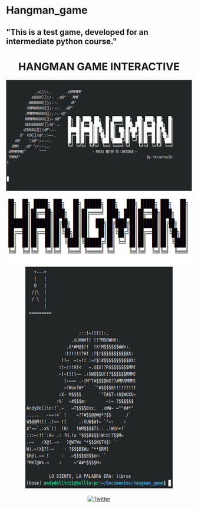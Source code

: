 # Hangman_game
"This is a test game, developed for an intermediate python course."
----------------
<div align="center">
	<h1> HANGMAN GAME INTERACTIVE </h1>
</div>

<div align="center">
	<a href="[https://twitter.com/AndyDollin21/">
		<img src="https://github.com/Cervantes21/Hangman_game/blob/main/archivos/Screenshot_20220923_041016.png" alt="Logo" height="300" width="600">
	</a>
</div>

<div align="center">
	<a href="[https://twitter.com/AndyDollin21/">
		<img src="https://github.com/Cervantes21/Hangman_game/blob/main/archivos/Screenshot_20220923_035454.png" alt="Logo" height="200" width="600">
	</a>
</div>

<div align="center">
	<a href="[https://twitter.com/AndyDollin21/">
		<img src="https://github.com/Cervantes21/Hangman_game/blob/main/archivos/Screenshot_20220923_041300.png" alt="Logo" height="600" width="400">
	</a>
</div>

<br />
<div align="center">
	<a href="https://twitter.com/intent/follow?screen_name=AndyDollin21">
		<img src="https://img.shields.io/twitter/follow/AndyDollin21.svg?style=social" alt="Twitter">
	</a>
</div>
